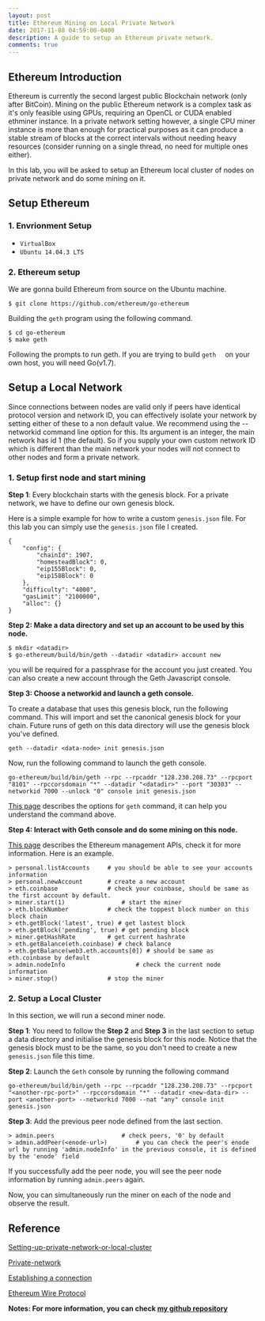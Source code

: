 ```yaml
---
layout: post
title: Ethereum Mining on Local Private Network
date: 2017-11-08 04:59:00-0400
description: A guide to setup an Ethereum private network.
comments: true
---
```


Ethereum Introduction
---

Ethereum is currently the second largest public Blockchain network (only after BitCoin). Mining on the public Ethereum network is a complex task as it's only feasible using GPUs, requiring an OpenCL or CUDA enabled ethminer instance. In a private network setting however, a single CPU miner instance is more than enough for practical purposes as it can produce a stable stream of blocks at the correct intervals without needing heavy resources (consider running on a single thread, no need for multiple ones either). 

In this lab, you will be asked to setup an Ethereum local cluster of nodes on private network and do some mining on it.


Setup Ethereum
---

### 1. **Envrionment Setup**
- `VirtualBox`
- `Ubuntu 14.04.3 LTS`

### 2. **Ethereum setup**

We are gonna build Ethereum from source on the Ubuntu machine.

```
$ git clone https://github.com/ethereum/go-ethereum
```

Building the ```geth``` program using the following command.

```
$ cd go-ethereum
$ make geth
```

Following the prompts to run  geth. If you are trying to build ```geth  ``` on your own host, you will need Go(v1.7).

Setup a Local Network
---

Since connections between nodes are valid only if peers have identical protocol version and network ID, you can effectively isolate your network by setting either of these to a non default value. We recommend using the --networkid command line option for this. Its argument is an integer, the main network has id 1 (the default). So if you supply your own custom network ID which is different than the main network your nodes will not connect to other nodes and form a private network.

### 1. **Setup first node and start mining** 
    
**Step 1**: Every blockchain starts with the genesis block. For a private network, we have to define our own genesis block.

Here is a simple example for how to write a custom ```genesis.json``` file. For this lab you can simply use the ```genesis.json``` file I created.

```
{
    "config": {
        "chainId": 1907,
        "homesteadBlock": 0,
        "eip155Block": 0,
        "eip158Block": 0
    },
    "difficulty": "4000",
    "gasLimit": "2100000",
    "alloc": {}
}
```

**Step 2: Make a data directory and set up an account to be used by this node.**

```
$ mkdir <datadir>
$ go-ethereum/build/bin/geth --datadir <datadir> account new
```
    
you will be required for a passphrase for the account you just created. You can also create a new account through the Geth Javascript console.
    
**Step 3: Choose a networkid and launch a geth console.**

To create a database that uses this genesis block, run the following command. This will import and set the canonical genesis block for your chain. Future runs of geth on this data directory will use the genesis block you've defined.
    
```
geth --datadir <data-node> init genesis.json
```
    
Now, run the following command to launch the geth console. 
    
```
go-ethereum/build/bin/geth --rpc --rpcaddr "128.230.208.73" --rpcport "8101" --rpccorsdomain "*" --datadir "<datadir>" --port "30303" --networkid 7000 --unlock "0" console init genesis.json
```
    
[This page](https://github.com/ethereum/go-ethereum/wiki/Command-Line-Options) describes the options for ```geth``` command, it can help you understand the command above.
    
**Step 4: Interact with Geth console and do some mining on this node.**
    
[This page](https://github.com/ethereum/go-ethereum/wiki/Management-APIs) describes the Ethereum management APIs, check it for more information. Here is an example.
    
```
> personal.listAccounts     # you should be able to see your accounts information
> personal.newAccount       # create a new account
> eth.coinbase              # check your coinbase, should be same as the first account by default.
> miner.start(1)                # start the miner
> eth.blockNumber           # check the toppest block number on this block chain
> eth.getBlock('latest', true) # get lastest block
> eth.getBlock('pending', true) # get pending block
> miner.getHashRate         # get current hashrate
> eth.getBalance(eth.coinbase) # check balance
> eth.getBalance(web3.eth.accounts[0]) # should be same as eth.coinbase by default
> admin.nodeInfo                    # check the current node information
> miner.stop()              # stop the miner
```
    

### 2. **Setup a Local Cluster**  

In this section, we will run a second miner node.

**Step 1**: You need to follow the **Step 2** and **Step 3** in the last section to setup a data directory and initialise the genesis block for this node. Notice that the genesis block must to be the same, so you don't need to create a new ```genesis.json``` file this time.

**Step 2**: Launch the ```Geth``` console by running the following command
    
```
go-ethereum/build/bin/geth --rpc --rpcaddr "128.230.208.73" --rpcport "<another-rpc-port>" --rpccorsdomain "*" --datadir <new-data-dir> --port <another-port> --networkid 7000 --nat "any" console init genesis.json
```

**Step 3**: Add the previous peer node defined from the last section.

```
> admin.peers                   # check peers, '0' by default
> admin.addPeer(<enode-url>)        # you can check the peer's enode url by running 'admin.nodeInfo' in the previous console, it is defined by the 'enode' field
```
If you successfully add the peer node, you will see the peer node information by running ```admin.peers``` again.

Now, you can simultaneously run the miner on each of the node and observe the result.

Reference
---

[Setting-up-private-network-or-local-cluster](https://github.com/ethereum/go-ethereum/wiki/Setting-up-private-network-or-local-cluster)

[Private-network](https://github.com/ethereum/go-ethereum/wiki/Private-network)

[Establishing a connection](https://github.com/ethereum/go-ethereum/wiki/RLPx-Encryption)

[Ethereum Wire Protocol](https://github.com/ethereum/wiki/wiki/Ethereum-Wire-Protocol)

**Notes: For more information, you can check [my github repository](https://github.com/SamuelXing/EthereumMining)**
